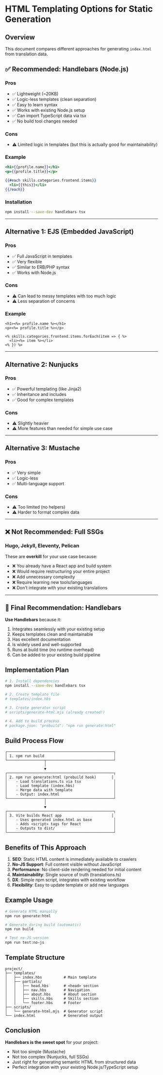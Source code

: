 # HTML Templating Options for Static Generation

## Overview
This document compares different approaches for generating `index.html` from translation data.

## ✅ Recommended: Handlebars (Node.js)

### Pros
- ✅ Lightweight (~20KB)
- ✅ Logic-less templates (clean separation)
- ✅ Easy to learn syntax
- ✅ Works with existing Node.js setup
- ✅ Can import TypeScript data via tsx
- ✅ No build tool changes needed

### Cons
- ⚠️ Limited logic in templates (but this is actually good for maintainability)

### Example
```handlebars
<h1>{{profile.name}}</h1>
<p>{{profile.title}}</p>

{{#each skills.categories.frontend.items}}
  <li>{{this}}</li>
{{/each}}
```

### Installation
```bash
npm install --save-dev handlebars tsx
```

---

## Alternative 1: EJS (Embedded JavaScript)

### Pros
- ✅ Full JavaScript in templates
- ✅ Very flexible
- ✅ Similar to ERB/PHP syntax
- ✅ Works with Node.js

### Cons
- ⚠️ Can lead to messy templates with too much logic
- ⚠️ Less separation of concerns

### Example
```ejs
<h1><%= profile.name %></h1>
<p><%= profile.title %></p>

<% skills.categories.frontend.items.forEach(item => { %>
  <li><%= item %></li>
<% }) %>
```

---

## Alternative 2: Nunjucks

### Pros
- ✅ Powerful templating (like Jinja2)
- ✅ Inheritance and includes
- ✅ Good for complex templates

### Cons
- ⚠️ Slightly heavier
- ⚠️ More features than needed for simple use case

---

## Alternative 3: Mustache

### Pros
- ✅ Very simple
- ✅ Logic-less
- ✅ Multi-language support

### Cons
- ⚠️ Too limited (no helpers)
- ⚠️ Harder to format complex data

---

## ❌ Not Recommended: Full SSGs

### Hugo, Jekyll, Eleventy, Pelican
These are **overkill** for your use case because:
- ❌ You already have a React app and build system
- ❌ Would require restructuring your entire project
- ❌ Add unnecessary complexity
- ❌ Require learning new tools/languages
- ❌ Don't integrate with your existing translations

---

## 🎯 Final Recommendation: Handlebars

**Use Handlebars** because it:
1. Integrates seamlessly with your existing setup
2. Keeps templates clean and maintainable
3. Has excellent documentation
4. Is widely used and well-supported
5. Runs at build time (no runtime overhead)
6. Can be added to your existing build pipeline

## Implementation Plan

```bash
# 1. Install dependencies
npm install --save-dev handlebars tsx

# 2. Create template file
# templates/index.hbs

# 3. Create generator script
# scripts/generate-html.mjs (already created!)

# 4. Add to build process
# package.json: "prebuild": "npm run generate:html"
```

## Build Process Flow

```
┌─────────────────────────────────────────────────┐
│ 1. npm run build                                │
└─────────────────┬───────────────────────────────┘
                  │
                  ▼
┌─────────────────────────────────────────────────┐
│ 2. npm run generate:html (prebuild hook)       │
│    - Load translations.ts via tsx               │
│    - Load template (index.hbs)                  │
│    - Merge data with template                   │
│    - Output: index.html                         │
└─────────────────┬───────────────────────────────┘
                  │
                  ▼
┌─────────────────────────────────────────────────┐
│ 3. Vite builds React app                       │
│    - Uses generated index.html as base          │
│    - Adds <script> tags for React               │
│    - Outputs to dist/                           │
└─────────────────────────────────────────────────┘
```

## Benefits of This Approach

1. **SEO**: Static HTML content is immediately available to crawlers
2. **No-JS Support**: Full content visible without JavaScript
3. **Performance**: No client-side rendering needed for initial content
4. **Maintainability**: Single source of truth (translations.ts)
5. **DX**: Simple npm script, integrates with existing workflow
6. **Flexibility**: Easy to update template or add new languages

## Example Usage

```bash
# Generate HTML manually
npm run generate:html

# Generate during build (automatic)
npm run build

# Test no-JS version
npm run test:no-js
```

## Template Structure

```
project/
├── templates/
│   ├── index.hbs          # Main template
│   ├── partials/
│   │   ├── head.hbs       # <head> section
│   │   ├── nav.hbs        # Navigation
│   │   ├── about.hbs      # About section
│   │   ├── skills.hbs     # Skills section
│   │   └── footer.hbs     # Footer
├── scripts/
│   └── generate-html.mjs  # Generator script
└── index.html             # Generated output
```

## Conclusion

**Handlebars is the sweet spot** for your project:
- Not too simple (Mustache)
- Not too complex (Nunjucks, full SSGs)
- Just right for generating semantic HTML from structured data
- Perfect integration with your existing Node.js/TypeScript setup
